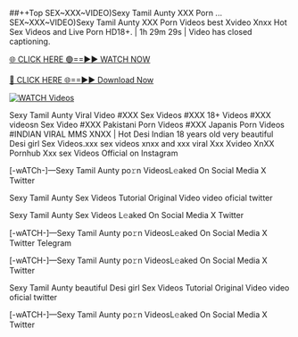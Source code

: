 ##++Top SEX~XXX~VIDEO)Sexy Tamil Aunty XXX Porn ...
SEX~XXX~VIDEO)Sexy Tamil Aunty XXX Porn Videos best Xvideo Xnxx Hot Sex Videos and Live Porn HD18+. | 1h 29m 29s | Video has closed captioning.

[🌐 CLICK HERE 🟢==►► WATCH NOW](https://hqvideonet.blogspot.com/2025/02/ngthb.html)

[🔴 CLICK HERE 🌐==►► Download Now](https://hqvideonet.blogspot.com/2025/02/ngthb.html)

[![WATCH Videos](https://i.imgur.com/dJHk4Zq.gif)](https://hqvideonet.blogspot.com/2025/02/ngthb.html)


Sexy Tamil Aunty Viral Video #XXX Sex Videos #XXX 18+ Videos #XXX videosn Sex Video #XXX Pakistani Porn Videos #XXX Japanis Porn Videos #INDIAN VIRAL MMS XNXX | Hot Desi Indian 18 years old very beautiful Desi girl Sex Videos.xxx sex videos xnxx and xxx viral Xxx Xvideo XnXX Pornhub Xxx sex Videos Official on Instagram

[-wATCh-]—Sexy Tamil Aunty  po𝚛n VideosL𝚎aked On Social Media X Twitter

Sexy Tamil Aunty  Sex Videos Tutorial Original Video video oficial twitter

Sexy Tamil Aunty  Sex Videos L𝚎aked On Social Media X Twitter

[-wATCH-]—Sexy Tamil Aunty  po𝚛n VideosL𝚎aked On Social Media X Twitter Telegram

[-wATCH-]—Sexy Tamil Aunty  po𝚛n VideosL𝚎aked On Social Media X Twitter

Sexy Tamil Aunty  beautiful Desi girl Sex Videos Tutorial Original Video video oficial twitter

[-wATCH-]—Sexy Tamil Aunty  po𝚛n VideosL𝚎aked On Social Media X Twitter 